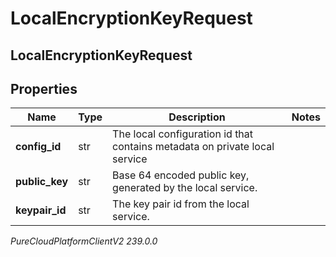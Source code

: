 # LocalEncryptionKeyRequest

## LocalEncryptionKeyRequest

## Properties

|Name | Type | Description | Notes|
|------------ | ------------- | ------------- | -------------|
| **config_id** | str | The local configuration id that contains metadata on private local service | |
| **public_key** | str | Base 64 encoded public key, generated by the local service. | |
| **keypair_id** | str | The key pair id from the local service. | |



_PureCloudPlatformClientV2 239.0.0_
